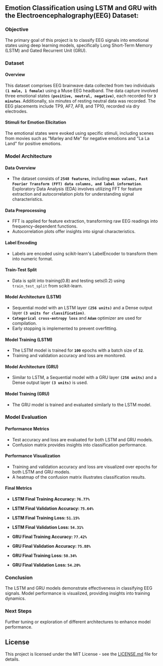 ## Emotion Classification using LSTM and GRU with the Electroencephalography(EEG) Dataset:

### Objective
The primary goal of this project is to classify EEG signals into emotional states using deep learning models, specifically Long Short-Term Memory (LSTM) and Gated Recurrent Unit (GRU).

### Dataset
#### Overview
This dataset comprises EEG brainwave data collected from two individuals **`(1 male, 1 female)`** using a Muse EEG headband. The data capture involved three emotional states **`(positive, neutral, negative)`**, each recorded for **`3 minutes`**. Additionally, six minutes of resting neutral data was recorded. The EEG placements include TP9, AF7, AF8, and TP10, recorded via dry electrodes.

#### Stimuli for Emotion Elicitation
The emotional states were evoked using specific stimuli, including scenes from movies such as "Marley and Me" for negative emotions and "La La Land" for positive emotions.

### Model Architecture

#### Data Overview
- The dataset consists of **`2548 features`**, including **`mean values, Fast Fourier Transform (FFT) data columns, and label information`**. Exploratory Data Analysis (EDA) involves utilizing FFT for feature extraction and autocorrelation plots for understanding signal characteristics.

#### Data Preprocessing
- FFT is applied for feature extraction, transforming raw EEG readings into frequency-dependent functions.
- Autocorrelation plots offer insights into signal characteristics.

#### Label Encoding
- Labels are encoded using scikit-learn's LabelEncoder to transform them into numeric format.

#### Train-Test Split
- Data is split into training(0.8) and testing sets(0.2) using `train_test_split` from scikit-learn.

#### Model Architecture (LSTM)
- Sequential model with an LSTM layer **`(256 units)`** and a Dense output layer **`(3 units for classification)`**.
- **`Categorical cross-entropy loss`** and **`Adam`** optimizer are used for compilation.
- Early stopping is implemented to prevent overfitting.

#### Model Training (LSTM)
- The LSTM model is trained for **`100`** epochs with a batch size of **`32`**.
- Training and validation accuracy and loss are monitored.

#### Model Architecture (GRU)
- Similar to LSTM, a Sequential model with a GRU layer **`(256 units)`** and a Dense output layer **`(3 units)`** is used.

#### Model Training (GRU)
- The GRU model is trained and evaluated similarly to the LSTM model.

### Model Evaluation

#### Performance Metrics
- Test accuracy and loss are evaluated for both LSTM and GRU models.
- Confusion matrix provides insights into classification performance.

#### Performance Visualization
- Training and validation accuracy and loss are visualized over epochs for both LSTM and GRU models.
- A heatmap of the confusion matrix illustrates classification results.

#### Final Metrics
- **LSTM Final Training Accuracy: `76.77%`**
- **LSTM Final Validation Accuracy: `75.64%`**
- **LSTM Final Training Loss: `51.15%`**
- **LSTM Final Validation Loss: `54.31%`**

- **GRU Final Training Accuracy: `77.42%`**
- **GRU Final Validation Accuracy: `75.88%`**
- **GRU Final Training Loss: `50.34%`**
- **GRU Final Validation Loss: `54.20%`**

### Conclusion
The LSTM and GRU models demonstrate effectiveness in classifying EEG signals. Model performance is visualized, providing insights into training dynamics.

### Next Steps
Further tuning or exploration of different architectures to enhance model performance.

## License
This project is licensed under the MIT License - see the [LICENSE.md](LICENSE.md) file for details.
